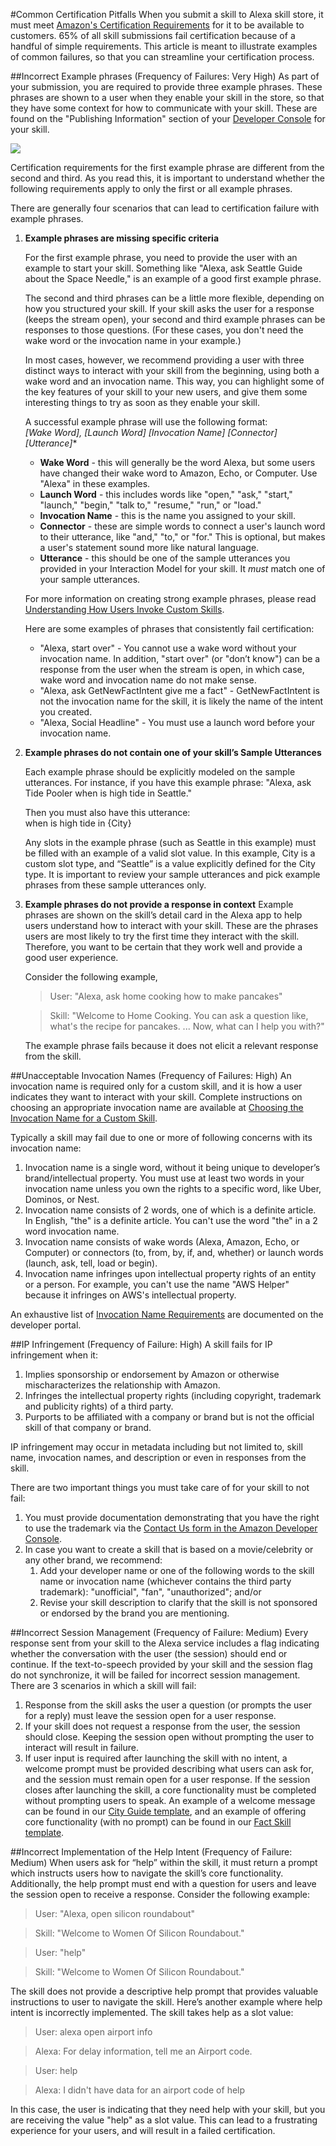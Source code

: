 #Common Certification Pitfalls
When you submit a skill to Alexa skill store, it must meet [Amazon's Certification Requirements](https://developer.amazon.com/public/solutions/alexa/alexa-skills-kit/docs/alexa-skills-kit-submission-checklist) for it to be available to customers. 65% of all skill submissions fail certification because of a handful of simple requirements. This article is meant to illustrate examples of common failures, so that you can streamline your certification process.

##Incorrect Example phrases (Frequency of Failures: Very High)
As part of your submission, you are required to provide three example phrases.  These phrases are shown to a user when they enable your skill in the store, so that they have some context for how to communicate with your skill.  These are found on the "Publishing Information" section of your [Developer Console](https://developer.amazon.com/edw/home.html#/skills/list) for your skill.

![](https://m.media-amazon.com/images/G/01/mobile-apps/dex/alexa/alexa-skills-skit/blog/common_pitfalls/example_phrases._TTH_.png)


Certification requirements for the first example phrase are different from the second and third. As you read this, it is important to understand whether the following requirements apply to only the first or all example phrases.

There are generally four scenarios that can lead to certification failure with example phrases.
1.  **Example phrases are missing specific criteria**

    For the first example phrase, you need to provide the user with an example to start your skill.  Something like "Alexa, ask Seattle Guide about the Space Needle," is an example of a good first example phrase.

    The second and third phrases can be a little more flexible, depending on how you structured your skill.  If your skill asks the user for a response (keeps the stream open), your second and third example phrases can be responses to those questions. (For these cases, you don't need the wake word or the invocation name in your example.)
    
    In most cases, however, we recommend providing a user with three distinct ways to interact with your skill from the beginning, using both a wake word and an invocation name.  This way, you can highlight some of the key features of your skill to your new users, and give them some interesting things to try as soon as they enable your skill.

    A successful example phrase will use the following format:</br>
    **[Wake Word], [Launch Word] [Invocation Name] [Connector*] [Utterance]**

    * **Wake Word** - this will generally be the word Alexa, but some users have changed their wake word to Amazon, Echo, or Computer.  Use "Alexa" in these examples.
    * **Launch Word** - this includes words like "open," "ask," "start," "launch," "begin," "talk to," "resume," "run," or "load."
    * **Invocation Name** - this is the name you assigned to your skill.
    * **Connector** - these are simple words to connect a user's launch word to their utterance, like "and," "to," or "for."  This is optional, but makes a user's statement sound more like natural language.
    * **Utterance** - this should be one of the sample utterances you provided in your Interaction Model for your skill.  It *must* match one of your sample utterances.

    For more information on creating strong example phrases, please read [Understanding How Users Invoke Custom Skills](https://developer.amazon.com/public/solutions/alexa/alexa-skills-kit/docs/supported-phrases-to-begin-a-conversation).

    Here are some examples of phrases that consistently fail certification:
    *  "Alexa, start over" - You cannot use a wake word without your invocation name. In addition, "start over" (or "don’t know") can be a response from the user when the stream is open, in which case, wake word and invocation name do not make sense.
    *  "Alexa, ask GetNewFactIntent give me a fact" - GetNewFactIntent is not the invocation name for the skill, it is likely the name of the intent you created.
    *  "Alexa, Social Headline" - You must use a launch word before your invocation name.

2.  **Example phrases do not contain one of your skill’s Sample Utterances**

    Each example phrase should be explicitly modeled on the sample utterances. For instance, if you have this example phrase:
        "Alexa, ask Tide Pooler when is high tide in Seattle."

    Then you must also have this utterance:  
        <Intent Name> when is high tide in {City}

    Any slots in the example phrase (such as Seattle in this example) must be filled with an example of a valid slot value. In this example, City is a custom slot type, and “Seattle” is a value explicitly defined for the City type.  It is important to review your sample utterances and pick example phrases from these sample utterances only.
    
3.  **Example phrases do not provide a response in context**
    Example phrases are shown on the skill’s detail card in the Alexa app to help users understand how to interact with your skill. These are the phrases users are most likely to try the first time they interact with the skill. Therefore, you want to be certain that they work well and provide a good user experience.

    Consider the following example,
    > User: "Alexa, ask home cooking how to make pancakes"

    > Skill: "Welcome to Home Cooking. You can ask a question like, what's the recipe for pancakes. ... Now, what can I help you with?"
    
    The example phrase fails because it does not elicit a relevant response from the skill.

##Unacceptable Invocation Names (Frequency of Failures: High)
An invocation name is required only for a custom skill, and it is how a user indicates they want to interact with your skill. Complete instructions on choosing an appropriate invocation name are available at [Choosing the Invocation Name for a Custom Skill](https://developer.amazon.com/public/solutions/alexa/alexa-skills-kit/docs/choosing-the-invocation-name-for-an-alexa-skill).

Typically a skill may fail due to one or more of following concerns with its invocation name:

1.  Invocation name is a single word, without it being unique to developer’s brand/intellectual property.  You must use at least two words in your invocation name unless you own the rights to a specific word, like Uber, Dominos, or Nest.
2.  Invocation name consists of 2 words, one of which is a definite article.  In English, "the" is a definite article.  You can't use the word "the" in a 2 word invocation name.
3.  Invocation name consists of wake words (Alexa, Amazon, Echo, or Computer) or connectors (to, from, by, if, and, whether) or launch words (launch, ask, tell, load or begin).
4.  Invocation name infringes upon intellectual property rights of an entity or a person.  For example, you can't use the name "AWS Helper" because it infringes on AWS's intellectual property.

An exhaustive list of [Invocation Name Requirements](https://developer.amazon.com/public/solutions/alexa/alexa-skills-kit/docs/choosing-the-invocation-name-for-an-alexa-skill#invocation-name-requirements) are documented on the developer portal. 

##IP Infringement (Frequency of Failure: High)
A skill fails for IP infringement when it:
1.  Implies sponsorship or endorsement by Amazon or otherwise mischaracterizes the relationship with Amazon.
2.  Infringes the intellectual property rights (including copyright, trademark and publicity rights) of a third party.
3.  Purports to be affiliated with a company or brand but is not the official skill of that company or brand.

IP infringement may occur in metadata including but not limited to, skill name, invocation names, and description or even in responses from the skill.

There are two important things you must take care of for your skill to not fail:
1.  You must provide documentation demonstrating that you have the right to use the trademark via the [Contact Us form in the Amazon Developer Console](https://developer.amazon.com/public/support/contact/contact-us).
2. In case you want to create a skill that is based on a movie/celebrity or any other brand, we recommend:
    1.  Add your developer name or one of the following words to the skill name or invocation name (whichever contains the third party trademark): "unofficial", "fan", "unauthorized"; and/or
    2.  Revise your skill description to clarify that the skill is not sponsored or endorsed by the brand you are mentioning.

##Incorrect Session Management (Frequency of Failure: Medium)
Every response sent from your skill to the Alexa service includes a flag indicating whether the conversation with the user (the session) should end or continue. If the text-to-speech provided by your skill and the session flag do not synchronize, it will be failed for incorrect session management.
There are 3 scenarios in which a skill will fail:
1.  Response from the skill asks the user a question (or prompts the user for a reply) must leave the session open for a user response.
2.  If your skill does not request a response from the user, the session should close.  Keeping the session open without prompting the user to interact will result in failure.
3.  If user input is required after launching the skill with no intent, a welcome prompt must be provided describing what users can ask for, and the session must remain open for a user response. If the session closes after launching the skill, a core functionality must be completed without prompting users to speak.  An example of a welcome message can be found in our [City Guide template](https://github.com/alexa/skill-sample-nodejs-city-guide), and an example of offering core functionality (with no prompt) can be found in our [Fact Skill template](https://github.com/alexa/skill-sample-nodejs-fact).

##Incorrect Implementation of the Help Intent (Frequency of Failure: Medium)
When users ask for “help” within the skill, it must return a prompt which instructs users how to navigate the skill’s core functionality. Additionally, the help prompt must end with a question for users and leave the session open to receive a response. Consider the following example:
> User: "Alexa, open silicon roundabout" 

> Skill: "Welcome to Women Of Silicon Roundabout."

>User: "help" 

>Skill: "Welcome to Women Of Silicon Roundabout."

The skill does not provide a descriptive help prompt that provides valuable instructions to user to navigate the skill. Here’s another example where help intent is incorrectly implemented. The skill takes help as a slot value:

>User: alexa open airport info 

>Alexa: For delay information, tell me an Airport code. 

>User: help 

>Alexa: I didn't have data for an airport code of help

In this case, the user is indicating that they need help with your skill, but you are receiving the value "help" as a slot value.  This can lead to a frustrating experience for your users, and will result in a failed certification.
